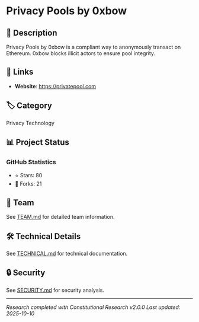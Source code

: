 # Privacy Pools by 0xbow

## 📝 Description
Privacy Pools by 0xbow is a compliant way to anonymously transact on Ethereum. 0xbow blocks illicit actors to ensure pool integrity.

## 🔗 Links
- **Website**: https://privatepool.com


## 🏷️ Category
Privacy Technology

## 📊 Project Status

### GitHub Statistics
- ⭐ Stars: 80
- 🔀 Forks: 21


## 👥 Team
See [TEAM.md](reports/TEAM.md) for detailed team information.

## 🛠️ Technical Details
See [TECHNICAL.md](reports/technical_analysis.md) for technical documentation.

## 🔒 Security
See [SECURITY.md](reports/SECURITY.md) for security analysis.

---
*Research completed with Constitutional Research v2.0.0*
*Last updated: 2025-10-10*
